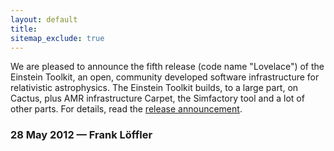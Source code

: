 ```yaml
---
layout: default
title: 
sitemap_exclude: true
---
```

We are pleased to announce the fifth release (code name "Lovelace") of
the Einstein Toolkit, an open, community developed software
infrastructure for relativistic astrophysics. The Einstein Toolkit
builds, to a large part, on Cactus, plus AMR infrastructure Carpet, the
Simfactory tool and a lot of other parts. For details, read the [release
announcement](http://einsteintoolkit.org/about/releases/ET_2012_05_announcement.php).

### 28 May 2012 — Frank Löffler

